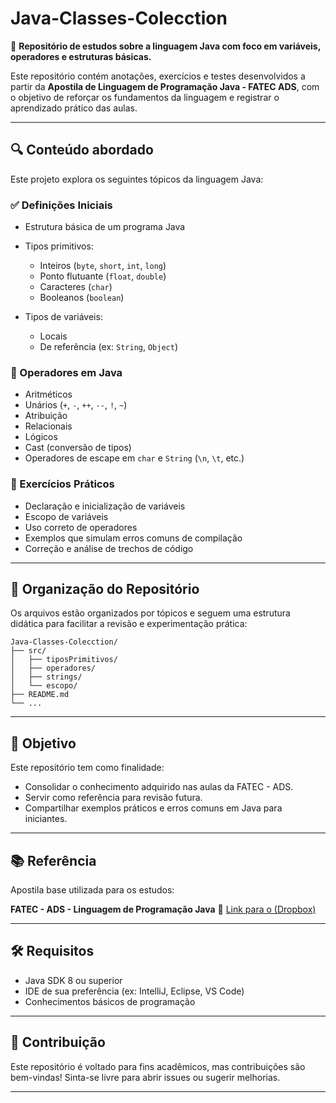 # Java-Classes-Colecction

📘 **Repositório de estudos sobre a linguagem Java com foco em variáveis, operadores e estruturas básicas.**

Este repositório contém anotações, exercícios e testes desenvolvidos a partir da **Apostila de Linguagem de Programação Java - FATEC ADS**, com o objetivo de reforçar os fundamentos da linguagem e registrar o aprendizado prático das aulas.

---

## 🔍 Conteúdo abordado

Este projeto explora os seguintes tópicos da linguagem Java:

### ✅ Definições Iniciais

* Estrutura básica de um programa Java
* Tipos primitivos:

  * Inteiros (`byte`, `short`, `int`, `long`)
  * Ponto flutuante (`float`, `double`)
  * Caracteres (`char`)
  * Booleanos (`boolean`)
* Tipos de variáveis:

  * Locais
  * De referência (ex: `String`, `Object`)

### 🔁 Operadores em Java

* Aritméticos
* Unários (`+`, `-`, `++`, `--`, `!`, `~`)
* Atribuição
* Relacionais
* Lógicos
* Cast (conversão de tipos)
* Operadores de escape em `char` e `String` (`\n`, `\t`, etc.)

### 🧪 Exercícios Práticos

* Declaração e inicialização de variáveis
* Escopo de variáveis
* Uso correto de operadores
* Exemplos que simulam erros comuns de compilação
* Correção e análise de trechos de código

---

## 📂 Organização do Repositório

Os arquivos estão organizados por tópicos e seguem uma estrutura didática para facilitar a revisão e experimentação prática:

```
Java-Classes-Colecction/
├── src/
│   ├── tiposPrimitivos/
│   ├── operadores/
│   ├── strings/
│   └── escopo/
├── README.md
└── ...
```

---

## 🎯 Objetivo

Este repositório tem como finalidade:

* Consolidar o conhecimento adquirido nas aulas da FATEC - ADS.
* Servir como referência para revisão futura.
* Compartilhar exemplos práticos e erros comuns em Java para iniciantes.

---

## 📚 Referência

Apostila base utilizada para os estudos:

**FATEC - ADS - Linguagem de Programação Java**
📎 [Link para o (Dropbox)](https://www.dropbox.com/scl/fo/sh3sm6wcoqfq1xwz0bd99/AOLz-hMDllkIuiE7NudZLSg?dl=0&rlkey=r2z0ira7iwpdfg76zha0f5kez)

---

## 🛠️ Requisitos

* Java SDK 8 ou superior
* IDE de sua preferência (ex: IntelliJ, Eclipse, VS Code)
* Conhecimentos básicos de programação

---

## 🤝 Contribuição

Este repositório é voltado para fins acadêmicos, mas contribuições são bem-vindas! Sinta-se livre para abrir issues ou sugerir melhorias.

---
